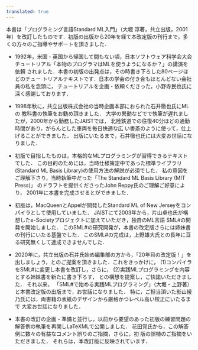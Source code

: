 ```yaml
---
translated: true
---
```

本書は「プログラミング言語Standard ML入門」（大堀 淳著，共立出版，2001
年）を改訂したものです．初版の出版から20年を経て本改定版の刊行まで，多
くの方々のご指導やサポートを頂きました．

* 1992年，米国・英国から帰国して間もない頃，日本ソフトウェア科学会大会
チュートリアル「本物のプログラマはMLを使うようになるか？」の講演を依頼
されました．本書の初版の出発点は，その時書き下ろした80ページほどのチュー
トリアルテキストです．日本の学会の付き合もほとんどない会社員の私を念頭に，
チュートリアルを企画・依頼くださった，小野寺民也氏に深く感謝しております．

* 1998年秋に，共立出版株式会社の当時企画本部におられた石井徹也氏にMLの
教科書の執筆をお勧め頂きました．
大学の異動などでで執筆が遅れましたが，2000年から勤務したJAISTでは，
北陸鉄道での往復40分ほどの通勤時間があり，がらんとした車両を毎日快適な広
い書斎のように使って，仕上げることができました． 
出版にいたるまで，石井徹也氏には大変お世話になりました．

* 初版で目指したものは，本格的なMLプログラミングが習得できるテキストでした．
この目的のためには，当時仕様策定中であった標準ライブラリ(Standard ML
Basis Library)の使用方法の解説が必須でした．
私の意図をご理解下さり，当時執筆中だった「The Standard ML Basis Library (MIT Press)」
のドラフトを提供くださったJohn Reppy氏のご理解ご好意により，
2001年に本書を完成させるとができました．

* 初版は，MacQueenとAppelが開発したStandard ML of New Jerseyをコンパイラとして使用していました．
JAISTにて2003年から，片山卓也氏が構想したe-Societyプロジェクトに加えていただき，独自のML言語
SML#の開発を開始しました．
このSML#の研究開発が，本書の改定版さらには姉妹書の刊行にいたる基盤でした．
このSML#の完成は，上野雄大氏との長年に亘る研究無くして達成できませんでした．

* 2020年に，共立出版の石井氏始め編集部の方から，「20年目の改定版！」を
出しましょう，とのご提案を頂きました．これをきっかけに，
(1)コンパイラをSML#に変更し本書を改訂し，さらに，
(2)実践MLプログラミングを内容とする姉妹書を新たに書き下ろす，
との構想を提案し，ご快諾いただきました．
それ以来，
「SML#で始める実践MLプログラミング」（大堀・上野著）と本書改定版の出版まで，お世話になりました．
特に，ご担当頂いた影山綾乃氏には，両書籍の表紙のデザインから厳格かつレベル高い校正にいたるまで
大変お世話になりました．

* 本書の改訂の企画・準備と並行し，以前から要望のあった初版の練習問題の
解答例の執筆を再開しLaTeXMLで公開しました．
花田覚氏から，この解答例に数々の有益なコメント誤りのご指摘，さらに，初
版の誤植のご指摘をいただきました．
それらは，本改訂版に反映されています．
